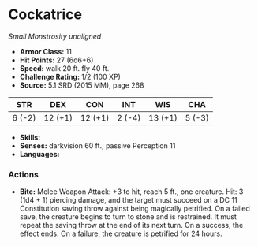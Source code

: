 # Cockatrice

*Small* *Monstrosity* *unaligned*

- **Armor Class:** 11
- **Hit Points:** 27 (6d6+6)
- **Speed:** walk 20 ft. fly 40 ft.
- **Challenge Rating:** 1/2 (100 XP)
- **Source:** 5.1 SRD (2015 MM), page 268

| STR | DEX | CON | INT | WIS | CHA |
| --- | --- | --- | --- | --- | --- |
| 6 (-2) | 12 (+1) | 12 (+1) | 2 (-4) | 13 (+1) | 5 (-3) |

- **Skills:** 
- **Senses:** darkvision 60 ft., passive Perception 11
- **Languages:** 

### Actions

- **Bite:** Melee Weapon Attack: +3 to hit, reach 5 ft., one creature. Hit: 3 (1d4 + 1) piercing damage, and the target must succeed on a DC 11 Constitution saving throw against being magically petrified. On a failed save, the creature begins to turn to stone and is restrained. It must repeat the saving throw at the end of its next turn. On a success, the effect ends. On a failure, the creature is petrified for 24 hours.


